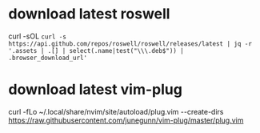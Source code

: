 # download latest roswell
curl -sOL `curl -s https://api.github.com/repos/roswell/roswell/releases/latest | jq -r '.assets | .[] | select(.name|test("\\\.deb$")) | .browser_download_url'`

# download latest vim-plug
curl -fLo ~/.local/share/nvim/site/autoload/plug.vim --create-dirs https://raw.githubusercontent.com/junegunn/vim-plug/master/plug.vim

